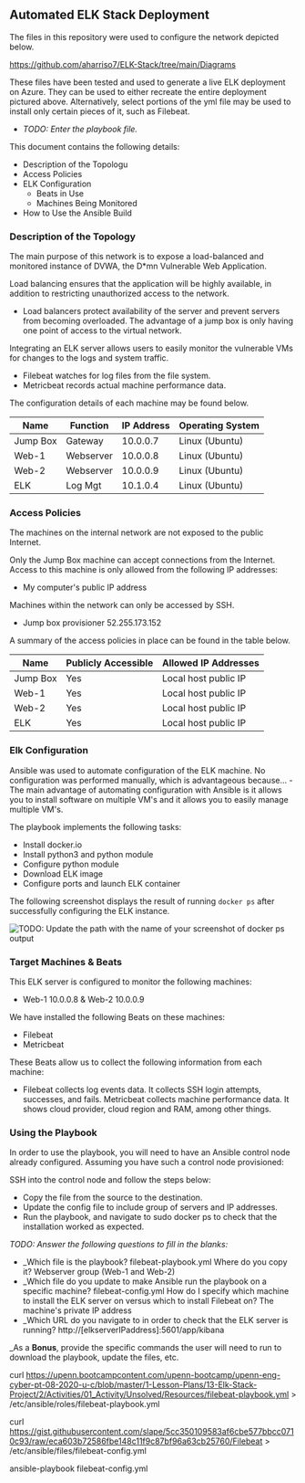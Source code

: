 ## Automated ELK Stack Deployment

The files in this repository were used to configure the network depicted below.

https://github.com/aharriso7/ELK-Stack/tree/main/Diagrams

These files have been tested and used to generate a live ELK deployment on Azure. They can be used to either recreate the entire deployment pictured above. Alternatively, select portions of the yml file may be used to install only certain pieces of it, such as Filebeat.

  - _TODO: Enter the playbook file._

This document contains the following details:
- Description of the Topologu
- Access Policies
- ELK Configuration
  - Beats in Use
  - Machines Being Monitored
- How to Use the Ansible Build


### Description of the Topology

The main purpose of this network is to expose a load-balanced and monitored instance of DVWA, the D*mn Vulnerable Web Application.

Load balancing ensures that the application will be highly available, in addition to restricting unauthorized access to the network.
- Load balancers protect availability of the server and prevent servers from becoming overloaded. The advantage of a jump box is only having one point of access to the virtual network.

Integrating an ELK server allows users to easily monitor the vulnerable VMs for changes to the logs and system traffic.
- Filebeat watches for log files from the file system.
- Metricbeat records actual machine performance data.

The configuration details of each machine may be found below.


| Name     | Function | IP Address | Operating System |
|----------|----------|------------|------------------|
| Jump Box | Gateway  | 10.0.0.7   | Linux (Ubuntu)   |
| Web-1    | Webserver| 10.0.0.8   | Linux (Ubuntu)   |
| Web-2    | Webserver| 10.0.0.9   | Linux (Ubuntu)   |
| ELK      | Log Mgt  | 10.1.0.4   | Linux (Ubuntu)   |

### Access Policies

The machines on the internal network are not exposed to the public Internet. 

Only the Jump Box machine can accept connections from the Internet. Access to this machine is only allowed from the following IP addresses:
- My computer's public IP address

Machines within the network can only be accessed by SSH.
- Jump box provisioner 52.255.173.152

A summary of the access policies in place can be found in the table below.

| Name     | Publicly Accessible | Allowed IP Addresses |
|----------|---------------------|----------------------|
| Jump Box | Yes                 | Local host public IP |
| Web-1    | Yes                 | Local host public IP |
| Web-2    | Yes                 | Local host public IP |
| ELK      | Yes                 | Local host public IP |

### Elk Configuration

Ansible was used to automate configuration of the ELK machine. No configuration was performed manually, which is advantageous because...
-The main advantage of automating configuration with Ansible is it allows you to install software on multiple VM's and it allows you to easily manage multiple VM's.

The playbook implements the following tasks:
- Install docker.io
- Install python3 and python module
- Configure python module
- Download ELK image
- Configure ports and launch ELK container

The following screenshot displays the result of running `docker ps` after successfully configuring the ELK instance.

![TODO: Update the path with the name of your screenshot of docker ps output](Images/docker_ps_output.png)

### Target Machines & Beats
This ELK server is configured to monitor the following machines:
- Web-1 10.0.0.8 & Web-2 10.0.0.9

We have installed the following Beats on these machines:
- Filebeat
- Metricbeat

These Beats allow us to collect the following information from each machine:
- Filebeat collects log events data.  It collects SSH login attempts, successes, and fails.  Metricbeat collects machine performance data.  It shows cloud provider, cloud region and RAM, among other things.  

### Using the Playbook
In order to use the playbook, you will need to have an Ansible control node already configured. Assuming you have such a control node provisioned: 

SSH into the control node and follow the steps below:
- Copy the file from the source to the destination.
- Update the config file to include group of servers and IP addresses.
- Run the playbook, and navigate to sudo docker ps to check that the installation worked as expected.

_TODO: Answer the following questions to fill in the blanks:_
- _Which file is the playbook? filebeat-playbook.yml Where do you copy it? Webserver group (Web-1 and Web-2)
- _Which file do you update to make Ansible run the playbook on a specific machine? filebeat-config.yml How do I specify which machine to install the ELK server on versus which to install Filebeat on? The machine's private IP address
- _Which URL do you navigate to in order to check that the ELK server is running? http://[elkserverIPaddress]:5601/app/kibana

_As a **Bonus**, provide the specific commands the user will need to run to download the playbook, update the files, etc. 

curl https://upenn.bootcampcontent.com/upenn-bootcamp/upenn-eng-cyber-pt-08-2020-u-c/blob/master/1-Lesson-Plans/13-Elk-Stack-Project/2/Activities/01_Activity/Unsolved/Resources/filebeat-playbook.yml > /etc/ansible/roles/filebeat-playbook.yml

curl https://gist.githubusercontent.com/slape/5cc350109583af6cbe577bbcc0710c93/raw/eca603b72586fbe148c11f9c87bf96a63cb25760/Filebeat > /etc/ansible/files/filebeat-config.yml

ansible-playbook filebeat-config.yml
